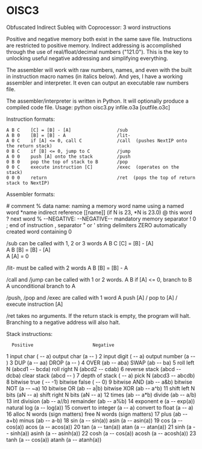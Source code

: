 # OISC3
Obfuscated Indirect Subleq with Coprocessor: 3 word instructions

Positive and negative memory both exist in the same save file.  Instructions are restricted to positive memory.  Indirect addressing is accomplished through the use of real/float/decimal numbers ("121.0").  This is the key to unlocking useful negative addressing and simplifying everything.

The assembler will work with raw numbers, names, and even with the built in instruction macro names (in italics below).  And yes, I have a working assembler and interpreter.  It even can output an executable raw numbers file.

The assembler/interpreter is written in Python.  It will optionally produce a compiled code file.
Usage: python oisc3.py infile.o3a [outfile.o3c]

Instruction formats:
   
    A B C    [C] = [B] - [A]                 /sub
    A B 0    [B] = [B] - A                   /lit-
    A 0 C    if [A] <= 0, call C             /call  (pushes NextIP onto the return stack)
    0 B C    if [B] <= 0, jump to C          /jump
    A 0 0    push [A] onto the stack         /push
    0 B 0    pop the top of stack to B       /pop
    0 0 C    execute instruction [C]         /exec  (operates on the stack)
    0 0 0    return                          /ret  (pops the top of return stack to NextIP)

Assembler formats:

 \#            comment
 %            data
 name:        naming a memory word
 name         using a named word
 \*name        indirect reference [[name]] (if N is 23, \*N is 23.0)
 @            this word
 ?            next word
 % --NEGATIVE: --NEGATIVE--     mandatory memory separator
 !            0
 ;            end of instruction
 ,            separator
 " or '       string delimiters
 ZERO         automatically created word containing 0
 
 /sub can be called with 1, 2 or 3 words
    A B C    [C] = [B] - [A]    
    A B      [B] = [B] - [A]   
    A        [A] = 0  
     
 /lit- must be called with 2 words
    A B      [B] = [B] - A
     
 /call and /jump can be called with 1 or 2 words.
    A B      if [A] <= 0, branch to B   
    A        unconditional branch to A
      
 /push, /pop and /exec are called with 1 word
    A        push [A] / pop to [A] / execute instruction [A]
      
 /ret takes no arguments.  If the return stack is empty, the program will halt.  Branching to a negative address will also halt.

Stack instructions:

      Positive                      Negative 
 1    input char ( -- a)            output char (a -- )
 2    input digit  ( -- a)          output number (a -- )
 3    DUP (a -- aa)                 DROP (a -- )
 4    OVER (ab -- aba)              SWAP (ab -- ba)
 5    roll left N (abcd1 -- bcda)   roll right N (abcd2 -- cdab)
 6    reverse stack (abcd -- dcba)  clear stack (abcd -- )
 7    depth of stack ( -- a)        pick N (abcd3 -- abcdb)
 8    bitwise true ( -- -1)         bitwise false ( -- 0)
 9    bitwise AND (ab -- a&b)       bitwise NOT (a -- ~a)
 10   bitwise OR (ab -- a|b)        bitwise XOR (ab -- a^b)
 11   shift left N bits (aN -- a)   shift right N bits (aN -- a)
 12   times (ab -- a\*b)             divide (ab -- a/b)
 13   int division (ab -- a//b)     remainder (ab -- a%b)
 14   exponent e (a -- exp(a))      natural log (a -- log(a))
 15   convert to integer (a -- a)   convert to float (a -- a)
 16   alloc N words (sign matters)  free N words (sign matters)
 17   plus (ab -- a+b)              minus (ab -- a-b)
 18   sin (a -- sin(a))             asin (a -- asin(a))
 19   cos (a -- cos(a))             acos (a -- acos(a))
 20   tan (a -- tan(a))             atan (a -- atan(a)) 
 21   sinh (a -- sinh(a))           asinh (a -- asinh(a)) 
 22   cosh (a -- cos(a))            acosh (a -- acosh(a)) 
 23   tanh (a -- cos(a))            atanh (a -- atanh(a)) 

